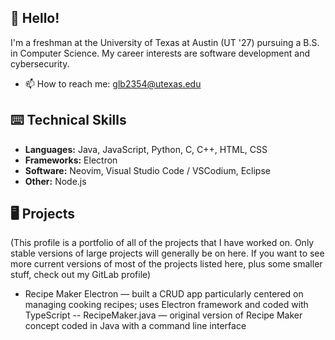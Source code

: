 ## 👋 Hello! 

I'm a freshman at the University of Texas at Austin (UT '27) pursuing a B.S. in Computer Science. My career interests are software development and cybersecurity.
- 📫 How to reach me: glb2354@utexas.edu 

## ⌨️ Technical Skills 
- **Languages:** Java, JavaScript, Python, C, C++, HTML, CSS
- **Frameworks:** Electron
- **Software:** Neovim, Visual Studio Code / VSCodium, Eclipse
- **Other:** Node.js

## 🖥 Projects 
(This profile is a portfolio of all of the projects that I have worked on. Only stable versions of large projects will generally be on here. If you want to see more current versions of most of the projects listed here, plus some smaller stuff, check out my GitLab profile)
- Recipe Maker Electron — built a CRUD app particularly centered on managing cooking recipes; uses Electron framework and coded with TypeScript
-- RecipeMaker.java — original version of Recipe Maker concept coded in Java with a command line interface
